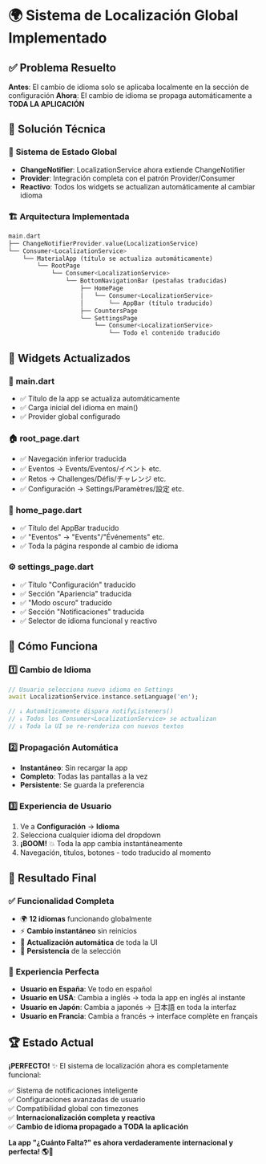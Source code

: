 # 🌍 Sistema de Localización Global Implementado

## ✅ Problema Resuelto

**Antes**: El cambio de idioma solo se aplicaba localmente en la sección de configuración
**Ahora**: El cambio de idioma se propaga automáticamente a **TODA LA APLICACIÓN**

## 🔧 Solución Técnica

### 📡 **Sistema de Estado Global**
- **ChangeNotifier**: LocalizationService ahora extiende ChangeNotifier
- **Provider**: Integración completa con el patrón Provider/Consumer
- **Reactivo**: Todos los widgets se actualizan automáticamente al cambiar idioma

### 🏗️ **Arquitectura Implementada**

```dart
main.dart
├── ChangeNotifierProvider.value(LocalizationService)
└── Consumer<LocalizationService>
    └── MaterialApp (título se actualiza automáticamente)
        └── RootPage
            └── Consumer<LocalizationService>
                └── BottomNavigationBar (pestañas traducidas)
                    ├── HomePage
                    │   └── Consumer<LocalizationService>
                    │       └── AppBar (título traducido)
                    ├── CountersPage
                    └── SettingsPage
                        └── Consumer<LocalizationService>
                            └── Todo el contenido traducido
```

## 🎯 **Widgets Actualizados**

### 📱 **main.dart**
- ✅ Título de la app se actualiza automáticamente
- ✅ Carga inicial del idioma en main()
- ✅ Provider global configurado

### 🏠 **root_page.dart** 
- ✅ Navegación inferior traducida
- ✅ Eventos → Events/Eventos/イベント etc.
- ✅ Retos → Challenges/Défis/チャレンジ etc.
- ✅ Configuración → Settings/Paramètres/設定 etc.

### 📅 **home_page.dart**
- ✅ Título del AppBar traducido
- ✅ "Eventos" → "Events"/"Événements" etc.
- ✅ Toda la página responde al cambio de idioma

### ⚙️ **settings_page.dart**
- ✅ Título "Configuración" traducido
- ✅ Sección "Apariencia" traducida
- ✅ "Modo oscuro" traducido
- ✅ Sección "Notificaciones" traducida
- ✅ Selector de idioma funcional y reactivo

## 🚀 **Cómo Funciona**

### 1️⃣ **Cambio de Idioma**
```dart
// Usuario selecciona nuevo idioma en Settings
await LocalizationService.instance.setLanguage('en');

// ↓ Automáticamente dispara notifyListeners()
// ↓ Todos los Consumer<LocalizationService> se actualizan
// ↓ Toda la UI se re-renderiza con nuevos textos
```

### 2️⃣ **Propagación Automática**
- **Instantáneo**: Sin recargar la app
- **Completo**: Todas las pantallas a la vez
- **Persistente**: Se guarda la preferencia

### 3️⃣ **Experiencia de Usuario**
1. Ve a **Configuración** → **Idioma**
2. Selecciona cualquier idioma del dropdown
3. **¡BOOM!** 💥 Toda la app cambia instantáneamente
4. Navegación, títulos, botones - todo traducido al momento

## 🌟 **Resultado Final**

### ✅ **Funcionalidad Completa**
- 🌍 **12 idiomas** funcionando globalmente
- ⚡ **Cambio instantáneo** sin reinicios
- 🔄 **Actualización automática** de toda la UI
- 💾 **Persistencia** de la selección

### 🎉 **Experiencia Perfecta**
- **Usuario en España**: Ve todo en español
- **Usuario en USA**: Cambia a inglés → toda la app en inglés al instante
- **Usuario en Japón**: Cambia a japonés → 日本語 en toda la interfaz
- **Usuario en Francia**: Cambia a francés → interface complète en français

## 🏆 **Estado Actual**

**¡PERFECTO!** ✨ El sistema de localización ahora es completamente funcional:

✅ Sistema de notificaciones inteligente  
✅ Configuraciones avanzadas de usuario  
✅ Compatibilidad global con timezones  
✅ **Internacionalización completa y reactiva**  
✅ **Cambio de idioma propagado a TODA la aplicación**  

**La app "¿Cuánto Falta?" es ahora verdaderamente internacional y perfecta! 🌎🚀**
